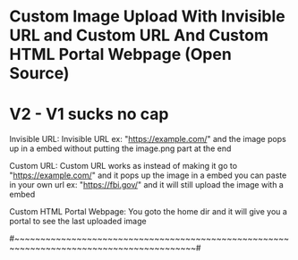 # Custom Image Upload With Invisible URL and Custom URL And Custom HTML Portal Webpage (Open Source)
# V2 - V1 sucks no cap
Invisible URL: Invisible URL ex: "https://example.com/" and the image pops up in a embed without putting the image.png part at the end

Custom URL: Custom URL works as instead of making it go to "https://example.com/" and it pops up the image in a embed you can paste in your own url ex: "https://fbi.gov/" and it will still upload the image with a embed

Custom HTML Portal Webpage: You goto the home dir and it will give you a portal to see the last uploaded image

#~~~~~~~~~~~~~~~~~~~~~~~~~~~~~~~~~~~~~~~~~~~~~~~~~~~~~~~~~~~~~~~~~~~~~~~~~~~~~~~~~~~~~~~~~#

